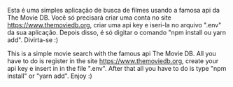 Esta é uma simples aplicação de busca de filmes usando a famosa api da The Movie DB. Você só precisará criar uma conta no site https://www.themoviedb.org, criar uma api key e iseri-la no arquivo ".env" da sua aplicação. Depois disso, é só digitar o comando "npm install ou yarn add". Divirta-se :)

This is a simple movie search with the famous api The Movie DB. All you have to do is register in the site https://www.themoviedb.org, create your api key e insert in in the file ".env". After that all you have to do is type "npm install" or "yarn add". Enjoy :)
